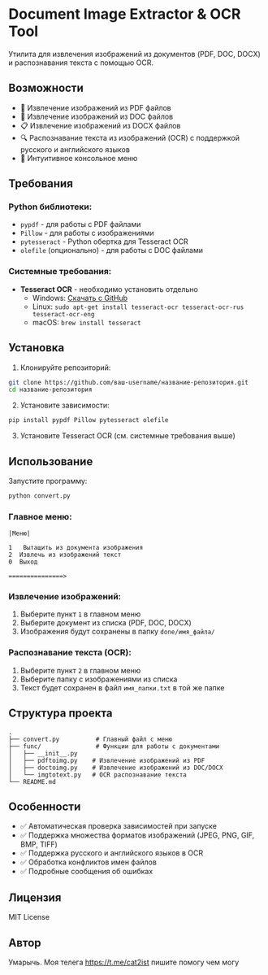 # Document Image Extractor & OCR Tool

Утилита для извлечения изображений из документов (PDF, DOC, DOCX) и распознавания текста с помощью OCR.

## Возможности

- 📄 Извлечение изображений из PDF файлов
- 📝 Извлечение изображений из DOC файлов
- 📋 Извлечение изображений из DOCX файлов
- 🔍 Распознавание текста из изображений (OCR) с поддержкой русского и английского языков
- 🎯 Интуитивное консольное меню

## Требования

### Python библиотеки:
- `pypdf` - для работы с PDF файлами
- `Pillow` - для работы с изображениями
- `pytesseract` - Python обертка для Tesseract OCR
- `olefile` (опционально) - для работы с DOC файлами

### Системные требования:
- **Tesseract OCR** - необходимо установить отдельно
  - Windows: [Скачать с GitHub](https://github.com/UB-Mannheim/tesseract/wiki)
  - Linux: `sudo apt-get install tesseract-ocr tesseract-ocr-rus tesseract-ocr-eng`
  - macOS: `brew install tesseract`

## Установка

1. Клонируйте репозиторий:
```bash
git clone https://github.com/ваш-username/название-репозитория.git
cd название-репозитория
```

2. Установите зависимости:
```bash
pip install pypdf Pillow pytesseract olefile
```

3. Установите Tesseract OCR (см. системные требования выше)

## Использование

Запустите программу:
```bash
python convert.py
```

### Главное меню:
```
|Меню|

1   Вытащить из документа изображения
2  Извлечь из изображений текст
0  Выход

===============>
```

### Извлечение изображений:
1. Выберите пункт `1` в главном меню
2. Выберите документ из списка (PDF, DOC, DOCX)
3. Изображения будут сохранены в папку `done/имя_файла/`

### Распознавание текста (OCR):
1. Выберите пункт `2` в главном меню
2. Выберите папку с изображениями из списка
3. Текст будет сохранен в файл `имя_папки.txt` в той же папке

## Структура проекта

```
.
├── convert.py          # Главный файл с меню
├── func/               # Функции для работы с документами
│   ├── __init__.py
│   ├── pdftoimg.py    # Извлечение изображений из PDF
│   ├── doctoimg.py    # Извлечение изображений из DOC/DOCX
│   └── imgtotext.py   # OCR распознавание текста
└── README.md
```

## Особенности

- ✅ Автоматическая проверка зависимостей при запуске
- ✅ Поддержка множества форматов изображений (JPEG, PNG, GIF, BMP, TIFF)
- ✅ Поддержка русского и английского языков в OCR
- ✅ Обработка конфликтов имен файлов
- ✅ Подробные сообщения об ошибках

## Лицензия

MIT License

## Автор
Умарычь. Моя телега https://t.me/cat2ist пишите помогу чем могу

